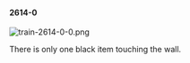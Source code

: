 #### 2614-0
![train-2614-0-0.png](https://github.com/lil-lab/nlvr/raw/master/nlvr/train/images/78/train-2614-0-0.png "train-2614-0-0.png")

There is only one black item touching the wall.